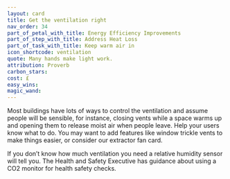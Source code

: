 ```yaml
---
layout: card
title: Get the ventilation right
nav_order: 34
part_of_petal_with_title: Energy Efficiency Improvements
part_of_step_with_title: Address Heat Loss
part_of_task_with_title: Keep warm air in
icon_shortcode: ventilation
quote: Many hands make light work.
attribution: Proverb
carbon_stars: 
cost: £
easy_wins: 
magic_wand: 
---
```


<p>Most buildings have lots of ways to control the ventilation and assume people will be sensible, for instance, closing vents while a space warms up and opening them to release moist air when people leave.  Help your users know what to do.  You may want to add features like window trickle vents to make things easier, or consider our extractor fan card.  </p><p> If you don’t know how much ventilation you need a relative humidity sensor will tell you.  The Health and Safety Executive has guidance about using a CO2 monitor for health safety checks.</p> 
